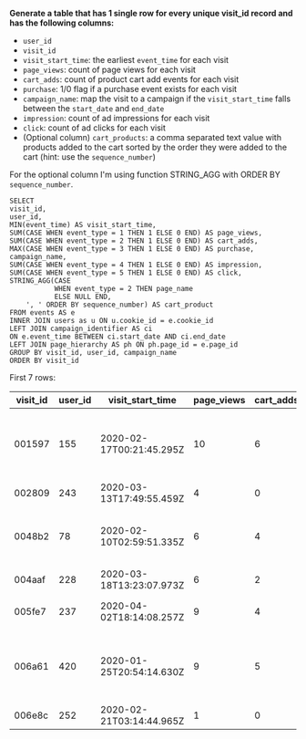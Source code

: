 **Generate a table that has 1 single row for every unique visit_id record and has the following columns:**

* ```user_id```
* ```visit_id```
* ```visit_start_time```: the earliest ```event_time``` for each visit
* ```page_views```: count of page views for each visit
* ```cart_adds```: count of product cart add events for each visit
* ```purchase```: 1/0 flag if a purchase event exists for each visit
* ```campaign_name```: map the visit to a campaign if the ```visit_start_time``` falls between the ```start_date``` and ```end_date```
* ```impression```: count of ad impressions for each visit
* ```click```: count of ad clicks for each visit
* (Optional column) ```cart_products```: a comma separated text value with products added to the cart sorted by the order they were added to the cart (hint: use the ```sequence_number```)

For the optional column I'm using function STRING_AGG with ORDER BY ```sequence_number```.

```
SELECT
visit_id,
user_id,
MIN(event_time) AS visit_start_time,
SUM(CASE WHEN event_type = 1 THEN 1 ELSE 0 END) AS page_views,
SUM(CASE WHEN event_type = 2 THEN 1 ELSE 0 END) AS cart_adds,
MAX(CASE WHEN event_type = 3 THEN 1 ELSE 0 END) AS purchase,
campaign_name,
SUM(CASE WHEN event_type = 4 THEN 1 ELSE 0 END) AS impression, 
SUM(CASE WHEN event_type = 5 THEN 1 ELSE 0 END) AS click,
STRING_AGG(CASE 
           WHEN event_type = 2 THEN page_name 
           ELSE NULL END, 
    ', ' ORDER BY sequence_number) AS cart_product
FROM events AS e
INNER JOIN users as u ON u.cookie_id = e.cookie_id
LEFT JOIN campaign_identifier AS ci
ON e.event_time BETWEEN ci.start_date AND ci.end_date
LEFT JOIN page_hierarchy AS ph ON ph.page_id = e.page_id
GROUP BY visit_id, user_id, campaign_name
ORDER BY visit_id
```

First 7 rows:

| visit_id | user_id | visit_start_time         | page_views | cart_adds | purchase | campaign_name                     | impression | click | cart_product                                                 |
| -------- | ------- | ------------------------ | ---------- | --------- | -------- | --------------------------------- | ---------- | ----- | ------------------------------------------------------------ |
| 001597   | 155     | 2020-02-17T00:21:45.295Z | 10         | 6         | 1        | Half Off - Treat Your Shellf(ish) | 1          | 1     | Salmon, Russian Caviar, Black Truffle, Lobster, Crab, Oyster |
| 002809   | 243     | 2020-03-13T17:49:55.459Z | 4          | 0         | 0        | Half Off - Treat Your Shellf(ish) | 0          | 0     |                                                              |
| 0048b2   | 78      | 2020-02-10T02:59:51.335Z | 6          | 4         | 0        | Half Off - Treat Your Shellf(ish) | 0          | 0     | Kingfish, Russian Caviar, Abalone, Lobster                   |
| 004aaf   | 228     | 2020-03-18T13:23:07.973Z | 6          | 2         | 1        | Half Off - Treat Your Shellf(ish) | 0          | 0     | Tuna, Lobster                                                |
| 005fe7   | 237     | 2020-04-02T18:14:08.257Z | 9          | 4         | 1        |                                   | 0          | 0     | Kingfish, Black Truffle, Crab, Oyster                        |
| 006a61   | 420     | 2020-01-25T20:54:14.630Z | 9          | 5         | 1        | 25% Off - Living The Lux Life     | 1          | 1     | Tuna, Russian Caviar, Black Truffle, Abalone, Crab           |
| 006e8c   | 252     | 2020-02-21T03:14:44.965Z | 1          | 0         | 0        | Half Off - Treat Your Shellf(ish) | 0          | 0     |                                                              |

